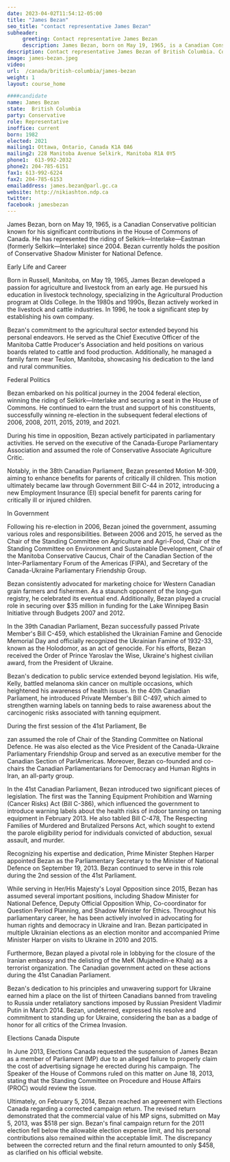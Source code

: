 ```yaml
---
date: 2023-04-02T11:54:12-05:00
title: "James Bezan"
seo_title: "contact representative James Bezan"
subheader:
     greeting: Contact representative James Bezan
     description: James Bezan, born on May 19, 1965, is a Canadian Conservative politician known for his significant contributions in the House of Commons of Canada. He has represented the riding of Selkirk—Interlake—Eastman (formerly Selkirk—Interlake) since 2004. Bezan currently holds the position of Conservative Shadow Minister for National Defence.
description: Contact representative James Bezan of British Columbia. Contact information for James Bezan includes email address, phone number, and mailing address.
image: james-bezan.jpeg
video:
url:  /canada/british-columbia/james-bezan
weight: 1
layout: course_home

####candidate
name: James Bezan
state:	British Columbia
party: Conservative
role: Representative
inoffice: current
born: 1982
elected: 2021
mailing1: Ottawa, Ontario, Canada K1A 0A6
mailing2: 228 Manitoba Avenue Selkirk, Manitoba R1A 0Y5
phone1:  613-992-2032
phone2: 204-785-6151
fax1: 613-992-6224
fax2: 204-785-6153
emailaddress: james.bezan@parl.gc.ca
website: http://nikiashton.ndp.ca
twitter:
facebook: jamesbezan
---
```


James Bezan, born on May 19, 1965, is a Canadian Conservative politician known for his significant contributions in the House of Commons of Canada. He has represented the riding of Selkirk—Interlake—Eastman (formerly Selkirk—Interlake) since 2004. Bezan currently holds the position of Conservative Shadow Minister for National Defence.

Early Life and Career

Born in Russell, Manitoba, on May 19, 1965, James Bezan developed a passion for agriculture and livestock from an early age. He pursued his education in livestock technology, specializing in the Agricultural Production program at Olds College. In the 1980s and 1990s, Bezan actively worked in the livestock and cattle industries. In 1996, he took a significant step by establishing his own company.

Bezan's commitment to the agricultural sector extended beyond his personal endeavors. He served as the Chief Executive Officer of the Manitoba Cattle Producer's Association and held positions on various boards related to cattle and food production. Additionally, he managed a family farm near Teulon, Manitoba, showcasing his dedication to the land and rural communities.

Federal Politics

Bezan embarked on his political journey in the 2004 federal election, winning the riding of Selkirk—Interlake and securing a seat in the House of Commons. He continued to earn the trust and support of his constituents, successfully winning re-election in the subsequent federal elections of 2006, 2008, 2011, 2015, 2019, and 2021.

During his time in opposition, Bezan actively participated in parliamentary activities. He served on the executive of the Canada-Europe Parliamentary Association and assumed the role of Conservative Associate Agriculture Critic.

Notably, in the 38th Canadian Parliament, Bezan presented Motion M-309, aiming to enhance benefits for parents of critically ill children. This motion ultimately became law through Government Bill C-44 in 2012, introducing a new Employment Insurance (EI) special benefit for parents caring for critically ill or injured children.

In Government

Following his re-election in 2006, Bezan joined the government, assuming various roles and responsibilities. Between 2006 and 2015, he served as the Chair of the Standing Committee on Agriculture and Agri-Food, Chair of the Standing Committee on Environment and Sustainable Development, Chair of the Manitoba Conservative Caucus, Chair of the Canadian Section of the Inter-Parliamentary Forum of the Americas (FIPA), and Secretary of the Canada-Ukraine Parliamentary Friendship Group.

Bezan consistently advocated for marketing choice for Western Canadian grain farmers and fishermen. As a staunch opponent of the long-gun registry, he celebrated its eventual end. Additionally, Bezan played a crucial role in securing over $35 million in funding for the Lake Winnipeg Basin Initiative through Budgets 2007 and 2012.

In the 39th Canadian Parliament, Bezan successfully passed Private Member's Bill C-459, which established the Ukrainian Famine and Genocide Memorial Day and officially recognized the Ukrainian Famine of 1932-33, known as the Holodomor, as an act of genocide. For his efforts, Bezan received the Order of Prince Yaroslav the Wise, Ukraine's highest civilian award, from the President of Ukraine.

Bezan's dedication to public service extended beyond legislation. His wife, Kelly, battled melanoma skin cancer on multiple occasions, which heightened his awareness of health issues. In the 40th Canadian Parliament, he introduced Private Member's Bill C-497, which aimed to strengthen warning labels on tanning beds to raise awareness about the carcinogenic risks associated with tanning equipment.

During the first session of the 41st Parliament, Be

zan assumed the role of Chair of the Standing Committee on National Defence. He was also elected as the Vice President of the Canada-Ukraine Parliamentary Friendship Group and served as an executive member for the Canadian Section of ParlAmericas. Moreover, Bezan co-founded and co-chairs the Canadian Parliamentarians for Democracy and Human Rights in Iran, an all-party group.

In the 41st Canadian Parliament, Bezan introduced two significant pieces of legislation. The first was the Tanning Equipment Prohibition and Warning (Cancer Risks) Act (Bill C-386), which influenced the government to introduce warning labels about the health risks of indoor tanning on tanning equipment in February 2013. He also tabled Bill C-478, The Respecting Families of Murdered and Brutalized Persons Act, which sought to extend the parole eligibility period for individuals convicted of abduction, sexual assault, and murder.

Recognizing his expertise and dedication, Prime Minister Stephen Harper appointed Bezan as the Parliamentary Secretary to the Minister of National Defence on September 19, 2013. Bezan continued to serve in this role during the 2nd session of the 41st Parliament.

While serving in Her/His Majesty's Loyal Opposition since 2015, Bezan has assumed several important positions, including Shadow Minister for National Defence, Deputy Official Opposition Whip, Co-coordinator for Question Period Planning, and Shadow Minister for Ethics. Throughout his parliamentary career, he has been actively involved in advocating for human rights and democracy in Ukraine and Iran. Bezan participated in multiple Ukrainian elections as an election monitor and accompanied Prime Minister Harper on visits to Ukraine in 2010 and 2015.

Furthermore, Bezan played a pivotal role in lobbying for the closure of the Iranian embassy and the delisting of the MeK (Mujahedin-e Khalq) as a terrorist organization. The Canadian government acted on these actions during the 41st Canadian Parliament.

Bezan's dedication to his principles and unwavering support for Ukraine earned him a place on the list of thirteen Canadians banned from traveling to Russia under retaliatory sanctions imposed by Russian President Vladimir Putin in March 2014. Bezan, undeterred, expressed his resolve and commitment to standing up for Ukraine, considering the ban as a badge of honor for all critics of the Crimea Invasion.

Elections Canada Dispute

In June 2013, Elections Canada requested the suspension of James Bezan as a member of Parliament (MP) due to an alleged failure to properly claim the cost of advertising signage he erected during his campaign. The Speaker of the House of Commons ruled on this matter on June 18, 2013, stating that the Standing Committee on Procedure and House Affairs (PROC) would review the issue.

Ultimately, on February 5, 2014, Bezan reached an agreement with Elections Canada regarding a corrected campaign return. The revised return demonstrated that the commercial value of his MP signs, submitted on May 5, 2013, was $518 per sign. Bezan's final campaign return for the 2011 election fell below the allowable election expense limit, and his personal contributions also remained within the acceptable limit. The discrepancy between the corrected return and the final return amounted to only $458, as clarified on his official website.
